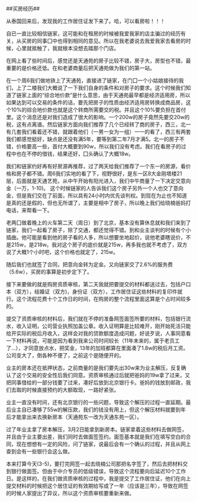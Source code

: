 ##买房经历##

   从泰国回来后，发现我的工作居住证发下来了。哈，可以看房啦！！！

   自已一直比较相信链家，这可能和在租房的时候被我爱我家的店主骗过的经历有关，从买房的同事囗中也得到相同的意见。所以在我老婆说去我爱我家去看房的时候，心里就抵触了，我就根本没想去踏那个门店。

   在网上看了些时间后，感觉还是天通苑的房子比较不错，房子大，房型也不错，最重要的是价格还低。在和老婆商量后把天通苑做为我们的第一站。
   
   在一个周6我们做地铁上了天通苑，直接进了链家，在门囗一个小姑娘接待的我们，上了二楼我们大概说了一下我们自身的条件和对房子的要求。这个时候我们知道了链家上面的“综合地价款”是什么意思，由于天通苑最早都是经济适用房，所以如果达到可以交易的条件的话，要先把房子的性质由经济适用房转换成商品房，这个10%的综合地价款也就是这个转商所需要交的税。并且这个10%要负担在首付里。这个消息还是对我们造成了很大的影响。一个200w的房子竟然先要交20w的税，这有点离谱。然后链家方面向我们推荐了几个已经转了商的房子，西三，北一有几套我们看着还不错，就跟着他们（一男一女为一组）一一的看了，西三有两套我们都感觉挺好，缺点是还没有满5年，要等到第二年7月才满5。北一的房子不错，价格要高一些，首付大概要到90w，所以我们没有考虑。我们在看房子的过程中也在不停的借钱，结果还好，囗头确认了大概18w。

   我们和链家约好再有好房源再推荐，过了两天给我们推荐了一个东一的房源，看价格和房子都不错。周6我们实地的看了下，视野很好，是东一区8大金刚塔楼21层，后面就是天通艺苑，从中午开始有阳光进入，我们中午商量了一下决定交意向金（一万，1-10)。 这个时候链家的人告诉我们这个房子另外一个人也交了意向金，但是我们交在了前面，所以具有24小时内优先谈判权。到现在为止也不知道是真的还是假的，但也无所谓了，主要是相中了房子，所以晚上我们给晓楠爸妈打电话，来帮看一下。

   老两囗做着晚上的火车第二天（周日）到了北京，基本没有算休息就和我们来到了链家，我们一起看了房子，除了交通，都还觉得不错。到和业主谈判的时候有个小插曲。他可能是看到他的房子看的人多，所以想要坐地起价，说他老婆瞎说价，不是215w，是218w。我对这个房子的底价就是215w，再多我也就不考虑了，双方说了大概1个小时吧，这个价格也就定了，215w。

   随后我们也就签了合同，把意向金转为定金。又向链家交了2.6%的服务费（5.6w），买房的事算是初步定下了。

   接下来要做的就是购房资质审核，第二天我就把要提交的材料都送过去，包括户口本（双方），结婚证（双方)，身份证（双方），工作居住证这些材料的复印件就行。这个流程花费十个工作日的时间，在购房的整个流程里面这算是个占时间较多的。

   提交了资质审核的材料后，我们就在不停的准备网签面签所要的材料，包括银行流水，收入证明，公司营业执照加盖公章。收入证明算是比较难开，刚开始死活只能给开实际的税后月收入，这样会对我的贷款额度造成问题，好说歹说，人事同意看一下材料再说，可能是因为看到我来公司时间较长（11年末来的，属于老员工了...），才同意放点水，把奖金，13年的加班都算在里面凑了1.8w的税后月工资。公司变大了，倒各种不便了，之前这个是随便开的。

   业主的房本还在抵押状态，之前商量的是我们要先出30w来为业主解压，反复确认了这个交易的安全性后我们同意。资质审核通过后就把爸妈的19w拿了过来，又把同事借给的一部分钱要了过来，凑好后放到北京银行卡。爸妈的钱放到邮政，我们去取的时候直接预约的大额取现，一路好紧张。

   业主一直没有时间，还有北京银行的一些问题，导致这个解压的过程一直延期。最后业主自已凑够了55w的解压款，我们的钱没有用上，但这个解压材料就要到年后才能拿出来去换新房本（天通苑东一改为天通东苑一区）。

   过了年业主拿了房本解压，3月2日能拿到新房本。链家拿着这些材料去做网签，并且由于业主要出差，我们同时去做面签签约。面签基本就是我们在填写空白的合同，现在想想有一定的风险，问了链家，说最后会有一个确认的过程，并且从网上查到会有一些银行会这么做。

   本来打算今天(3-5)，要打完网签一起去晓楠公司那把名字签了，然后去把材料交到银行做面签。但由于中介专员的低级错误，导致这个流程要向后延迟10个工作日。是这样的，在我们做资质审核的过程中，我是提交了工作居住证，他们在向上提交材料的时候把这个居住证的有效期给写成了一年（应该是三年），导致在网签的时候人家提出了异议，所以这个资质审核要重新来做。
